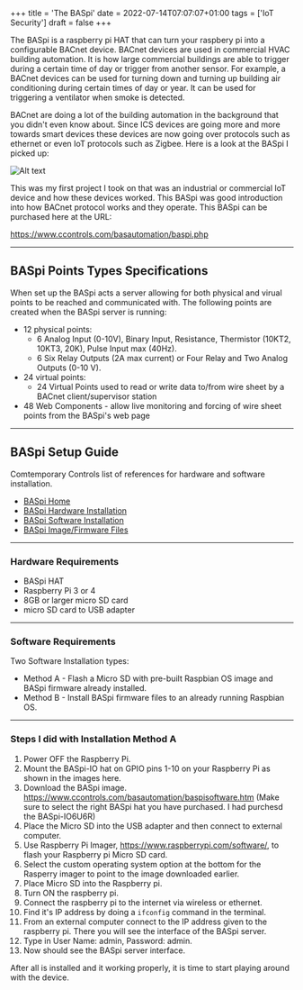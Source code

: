 
+++
title = 'The BASpi'
date = 2022-07-14T07:07:07+01:00
tags = ['IoT Security']
draft = false
+++

The BASpi is a raspberry pi HAT that can turn your raspbery pi into a configurable BACnet device. BACnet devices are used in commercial HVAC building automation. It is how large commercial buildings are able to trigger during a certain time of day or trigger from another sensor. For example, a BACnet devices can be used for turning down and turning up building air conditioning during certain times of day or year. It can be used for triggering a ventilator when smoke is detected.

BACnet are doing a lot of the building automation in the background that you didn't even know about. Since ICS devices are going more and more towards smart devices these devices are now going over protocols such as ethernet or even IoT protocols such as Zigbee. Here is a look at the BASpi I picked up:

![Alt text](/posts/the_baspi/BASpi.jpg "BASpi Device")

This was my first project I took on that was an industrial or commercial IoT device and how these devices worked. This BASpi was good introduction into how BACnet protocol works and they operate. This BASpi can be purchased here at the URL:

<https://www.ccontrols.com/basautomation/baspi.php>

-----

## BASpi Points Types Specifications

When set up the BASpi acts a server allowing for both physical and virual points to be reached and communicated with. The following points are created when the BASpi server is running:

- 12 physical points:
  - 6 Analog Input (0-10V), Binary Input, Resistance, Thermistor (10KT2, 10KT3, 20K), Pulse Input max (40Hz).
  - 6 Six Relay Outputs (2A max current) or Four Relay and Two Analog Outputs (0-10 V).
- 24 virtual points:
  - 24 Virtual Points used to read or write data to/from wire sheet by a BACnet client/supervisor station
- 48 Web Components - allow live monitoring and forcing of wire sheet points from the BASpi's web page

-----

## BASpi Setup Guide

Comtemporary Controls list of references for hardware and software installation.

- [BASpi Home](https://www.ccontrols.com/basautomation/baspi.php "Hardware Installation")
- [BASpi Hardware Installation](https://www.ccontrols.com/pdf/BASpi-hardware-install-guide.pdf "Hardware Installation")
- [BASpi Software Installation](https://www.ccontrols.com/pdf/is/BASPI-soft-install-guide.pdf "Hardware Installation")
- [BASpi Image/Firmware Files](https://www.ccontrols.com/basautomation/baspisoftware.htm "Hardware Installation")

------

### Hardware Requirements

- BASpi HAT
- Raspberry Pi 3 or 4
- 8GB or larger micro SD card
- micro SD card to USB adapter

------

### Software Requirements

Two Software Installation types:

- Method A - Flash a Micro SD with pre-built Raspbian OS image and BASpi firmware already installed.
- Method B - Install BASpi firmware files to an already running Raspbian OS.

------

### Steps I did with Installation Method A

1. Power OFF the Raspberry Pi.
2. Mount the BASpi-IO hat on GPIO pins 1-10 on your Raspberry Pi as shown in the images here.
3. Download the BASpi image. <https://www.ccontrols.com/basautomation/baspisoftware.htm> (Make sure to select the right BASpi hat you have purchased. I had purchesd the BASpi-IO6U6R)
4. Place the Micro SD into the USB adapter and then connect to external computer.
5. Use Raspberry Pi Imager, <https://www.raspberrypi.com/software/>, to flash your Raspberry pi Micro SD card.
6. Select the custom operating system option at the bottom for the Rasperry imager to point to the image downloaded earlier.
7. Place Micro SD into the Raspberry pi.
8.  Turn ON the raspberry pi.
9.  Connect the raspberry pi to the internet via wireless or ethernet.
10. Find it's IP address by doing a `ifconfig` command in the terminal.
11. From an external computer connect to the IP address given to the raspberry pi. There you will see the interface of the BASpi server.
13. Type in User Name: admin, Password: admin.
14. Now should see the BASpi server interface.

After all is installed and it working properly, it is time to start playing around with the device.